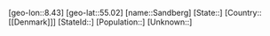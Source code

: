 ﻿---
location: [55.02,8.43]
type: City
tags:
- geo/City


SpocWebEntityId: 33924
isDeleted: false
confidential: public

---
[geo-lon::8.43]
[geo-lat::55.02]
[name::Sandberg]
[State::]
[Country::[[Denmark]]]
[StateId::]
[Population::]
[Unknown::]

